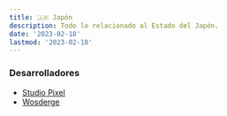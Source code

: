 ```yaml
---
title: 🇯🇵 Japón
description: Todo lo relacionado al Estado del Japón.
date: '2023-02-18'
lastmod: '2023-02-18'
---
```

### Desarrolladores
- [Studio Pixel](https://studiopixel.jp/)
- [Wosderge](https://cerebralmuddystream.nekokan.dyndns.info/)


